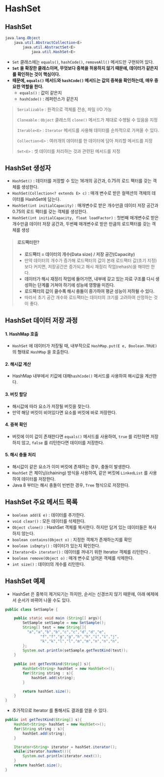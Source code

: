 # HashSet

## HashSet&#x20;

```java
java.lang.Object
    java.util.AbstractCollection<E>
        java.util.AbstractSet<E>
            java.util.HashSet<E>
```

* `Set` 클래스에는 `equals()`, `hashCode()`, `removeAll()` 메서드만 구현되어 있다.
* **`Set` 을 확장한 클래스이며, 무엇보다 중복을 허용하지 않기 때문에, 데이터가 같은지를 확인하는 것이 핵심이다.**
* **때문에, `equals()` 메서드와 `hashCode()` 메서드는 값의 중복을 확인하는데, 매우 중요한 역할을 한다.**
  * `equals()` : 값이 같은지
  * `hashCode()` : 레퍼런스가 같은지&#x20;

> `Serializable` : 원격으로 객체를 전송, 파일 I/O 가능
>
> `Cloneable` : `Object` 클래스의 `clone()` 메서드가 제대로 수행될 수 있음을 지정
>
> `Iterable<E>` : `Iterator` 메서드를 사용해 데이터를 순차적으로 가져올 수 있다.
>
> `Collection<E>` : 여러개의 데이터를 한 데이터에 담아 처리할 메서드를 지정
>
> `Set<E>` : 셋 데이터를 처리하는 것과 관련된 메서드를 지정

## HashSet 생성자

* `HashSet()` : 데이터를 저장할 수 있는 16개의 공간과, 0.75의 로드 팩터를 갖는 객체를 생성한다.
* `HashSet(Collection<? extends E> c)` : 매개 변수로 받은 컬렉션의 객체의 데이터를 HashSet에 담는다.
* `HashSet(int initialCapacity)` : 매개변수로 받은 개수만큼 데이터 저장 공간과 0.75의 로드 팩터를 갖는 객체를 생성한다.
* `HashSet(int initialCapacity, float loadFactor)` : 첫번째 매개변수로 받은 개수만큼 데이터 저장 공간과, 두번째 매개변수로 받은 만큼의 로드팩터를 갖는 객체를 생성

> #### **로드팩터란?**
>
> * **로드팩터 = 데이터의 개수(Data size) / 저장 공간(Capacity)**
> * 만약 데이터의 개수가 증가해 로드팩터의 값이 본래 로드팩터 값(초기 지정)보다 커지면, 저장공간은 증가되고 해시 재정리 작업(rehash)을 해야만 한다.
> * **데이터가 해시 재정리 작업에 들어가면, 내부에 갖고 있는 자료 구조를 다시 생성하는 단계를 거쳐야 하기에 성능에 영향을 미친다.**
> * **로드팩터의 값이 클수록 해시 충돌이 증가하여 평균 성능이 저하될 수 있다.**&#x20;
> * 따라서 초기 공간 개수와 로드팩터는 데이터의 크기를 고려하여 산정하는 것이 좋다.

## HashSet  데이터 저장 과정&#x20;

#### 1. HashMap 호출&#x20;

* `HashSet` 에 데이터가 저장될 때, 내부적으로 `HashMap.put(E e, Boolean.TRUE)` 의 형태로 `HashMap` 을 호출한다. &#x20;

#### 2. 해시값 계산&#x20;

* HashMap 내부에서 키값에 대해`hashCode()` 메서드를 사용하여 해시값을 계산한다.&#x20;

#### 3. 버킷 할당&#x20;

* 해시값에 따라 요소가 저장될 버킷을 찾는다.&#x20;
* 만약 해당 버킷이 비어있다면 요소를 버킷에 바로 저장한다.&#x20;

#### 4. 중복 확인

* 버킷에 이미 값이 존재한다면 `equals()` 메서드를 사용하여, `true` 를 리턴하면 저장하지 않고, `false` 를 리턴한다면 데이터를 저장한다.&#x20;

#### 5. 해시 충돌 처리&#x20;

* 해시값이 같은 요소가 이미 버킷에 존재하는 경우, 충돌이 발생한다.&#x20;
* `HashSet` 은 체이닝(chaining) 방식을 사용하여, 같은 버킷에 `LinkedList` 를 사용하여 데이터를 저장한다.
* Java 8 부터는 해시 충돌이 빈번한 경우, `Tree` 형식으로 저장한다.  &#x20;

## HashSet 주요 메서드 목록

* `boolean add(E e)` : 데이터를 추가한다.
* `void clear()` : 모든 데이터를 삭제한다.
* `Object clone()` : HashSet 객체를 복사한다. 하지만 담겨 있는 데이터들은 복사하지 않는다.
* `boolean contains(Object o)` : 지정한 객체가 존재하는지를 확인
* `boolean isEmpty()` : 데이터가 있는지 확인한다.
* `Iterator<E> iterator()` : 데이터를 꺼내기 위한 Iterator 객체를 리턴한다 .
* `boolean remove(Object o)` : 매개 변수로 넘어온 객체를 삭제한다.
* `int size()` : 데이터의 개수를 리턴한다.

## HashSet 예제

* HashSet 은 중복이 제거되기는 하지만, 순서는 신경쓰지 않기 때문에, 아래 예제에서 순서가 바뀌어 나올 수도 있다.

```java
public class SetSample {

    public static void main (String[] args){
        SetSample setSample = new SetSample();
        String[] test = new String[]{
          "a","a","b","b","c","c","d","d","e",
                "f","f","g","g","h","h","i","i","j",
                "k","k","l","l","m","m","n","n","n",
        };
        System.out.println(setSample.getTestKind(test));
    }
    
    public int getTestKind(String[] s){
        HashSet<String> hashSet = new HashSet<>();
        for(String string : s){
            hashSet.add(string);
        }

        return hashSet.size();
    }
}
```

* 추가적으로 Iterator 를 통해서도 결과를 얻을 수 있다.

```java
public int getTestKind(String[] s){
    HashSet<String> hashSet = new HashSet<>();
    for(String string : s){
        hashSet.add(string);
    }

    Iterator<String> iterator = hashSet.iterator();
    while(iterator.hasNext()){
        System.out.println(iterator.next());
    }
    return hashSet.size();
}
```
